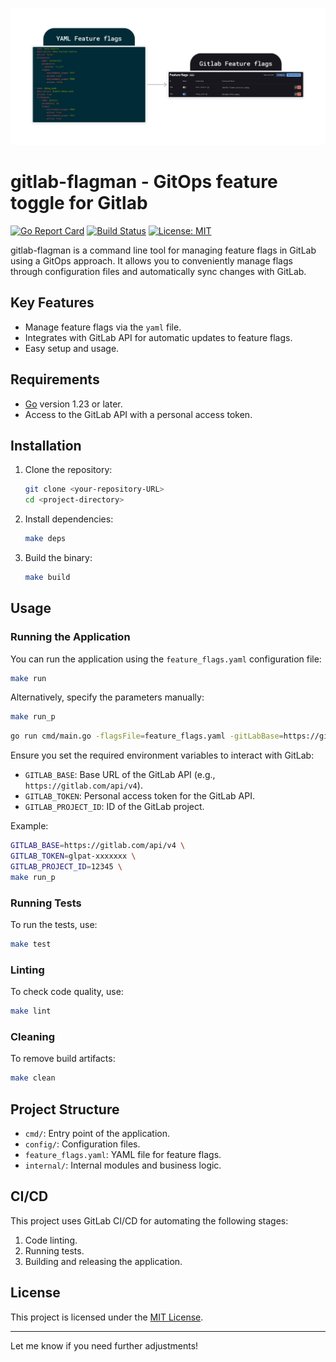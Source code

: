 ![logo](logo.png)
# gitlab-flagman - GitOps feature toggle for Gitlab

[![Go Report Card](https://goreportcard.com/badge/github.com/<your-username>/<your-repository>)](https://goreportcard.com/report/github.com/<your-username>/<your-repository>)
[![Build Status](https://github.com/<your-username>/<your-repository>/actions/workflows/ci.yml/badge.svg)](https://github.com/<your-username>/<your-repository>/actions)
[![License: MIT](https://img.shields.io/badge/License-MIT-yellow.svg)](https://opensource.org/licenses/MIT)

gitlab-flagman is a command line tool for managing feature flags in GitLab using a GitOps approach. It allows you to conveniently manage flags through configuration files and automatically sync changes with GitLab.

## Key Features

- Manage feature flags via the `yaml` file.
- Integrates with GitLab API for automatic updates to feature flags.
- Easy setup and usage.

## Requirements

- [Go](https://golang.org/) version 1.23 or later.
- Access to the GitLab API with a personal access token.

## Installation

1. Clone the repository:

   ```bash
   git clone <your-repository-URL>
   cd <project-directory>
   ```

2. Install dependencies:

   ```bash
   make deps
   ```

3. Build the binary:

   ```bash
   make build
   ```

## Usage

### Running the Application

You can run the application using the `feature_flags.yaml` configuration file:

```bash
make run
```

Alternatively, specify the parameters manually:

```bash
make run_p
```

```bash
go run cmd/main.go -flagsFile=feature_flags.yaml -gitLabBase=https://gitlab.com/api/v4 -gitLabToken=YOUR_TOKEN -gitLabProjectID=YOUR_PROJECT_ID
```

Ensure you set the required environment variables to interact with GitLab:

- `GITLAB_BASE`: Base URL of the GitLab API (e.g., `https://gitlab.com/api/v4`).
- `GITLAB_TOKEN`: Personal access token for the GitLab API.
- `GITLAB_PROJECT_ID`: ID of the GitLab project.

Example:

```bash
GITLAB_BASE=https://gitlab.com/api/v4 \
GITLAB_TOKEN=glpat-xxxxxxx \
GITLAB_PROJECT_ID=12345 \
make run_p
```

### Running Tests

To run the tests, use:

```bash
make test
```

### Linting

To check code quality, use:

```bash
make lint
```

### Cleaning

To remove build artifacts:

```bash
make clean
```

## Project Structure

- `cmd/`: Entry point of the application.
- `config/`: Configuration files.
- `feature_flags.yaml`: YAML file for feature flags.
- `internal/`: Internal modules and business logic.

## CI/CD

This project uses GitLab CI/CD for automating the following stages:
1. Code linting.
2. Running tests.
3. Building and releasing the application.

## License

This project is licensed under the [MIT License](LICENSE).

---

Let me know if you need further adjustments!